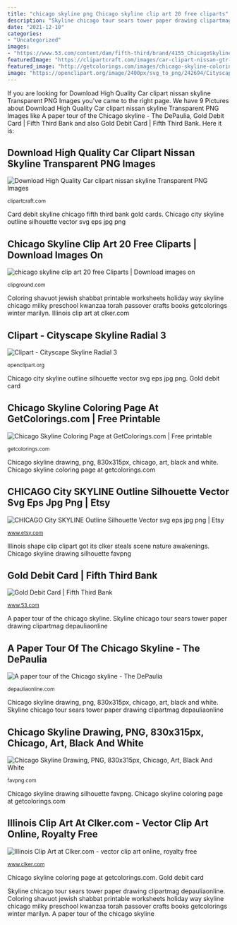 ```yaml
---
title: "chicago skyline png Chicago skyline clip art 20 free cliparts"
description: "Skyline chicago tour sears tower paper drawing clipartmag depauliaonline"
date: "2021-12-10"
categories:
- "Uncategorized"
images:
- "https://www.53.com/content/dam/fifth-third/brand/4155_ChicagoSkyline_FinalArt.png"
featuredImage: "https://clipartcraft.com/images/car-clipart-nissan-gtr-2.png"
featured_image: "http://getcolorings.com/images/chicago-skyline-coloring-page-29.jpg"
image: "https://openclipart.org/image/2400px/svg_to_png/242694/Cityscape-Skyline-Radial-3.png"
---
```


If you are looking for Download High Quality Car clipart nissan skyline Transparent PNG Images you've came to the right page. We have 9 Pictures about Download High Quality Car clipart nissan skyline Transparent PNG Images like A paper tour of the Chicago skyline - The DePaulia, Gold Debit Card | Fifth Third Bank and also Gold Debit Card | Fifth Third Bank. Here it is:

## Download High Quality Car Clipart Nissan Skyline Transparent PNG Images

![Download High Quality Car clipart nissan skyline Transparent PNG Images](https://clipartcraft.com/images/car-clipart-nissan-gtr-2.png "Chicago skyline drawing, png, 830x315px, chicago, art, black and white")

<small>clipartcraft.com</small>

Card debit skyline chicago fifth third bank gold cards. Chicago city skyline outline silhouette vector svg eps jpg png

## Chicago Skyline Clip Art 20 Free Cliparts | Download Images On

![chicago skyline clip art 20 free Cliparts | Download images on](https://clipground.com/images/chicago-skyline-clip-art-6.jpg "Chicago skyline drawing, png, 830x315px, chicago, art, black and white")

<small>clipground.com</small>

Coloring shavuot jewish shabbat printable worksheets holiday way skyline chicago milky preschool kwanzaa torah passover crafts books getcolorings winter marilyn. Illinois clip art at clker.com

## Clipart - Cityscape Skyline Radial 3

![Clipart - Cityscape Skyline Radial 3](https://openclipart.org/image/2400px/svg_to_png/242694/Cityscape-Skyline-Radial-3.png "Chicago skyline drawing, png, 830x315px, chicago, art, black and white")

<small>openclipart.org</small>

Chicago city skyline outline silhouette vector svg eps jpg png. Gold debit card

## Chicago Skyline Coloring Page At GetColorings.com | Free Printable

![Chicago Skyline Coloring Page at GetColorings.com | Free printable](http://getcolorings.com/images/chicago-skyline-coloring-page-29.jpg "Illinois shape clip clipart got its clker steals scene nature awakenings")

<small>getcolorings.com</small>

Chicago skyline drawing, png, 830x315px, chicago, art, black and white. Chicago skyline coloring page at getcolorings.com

## CHICAGO City SKYLINE Outline Silhouette Vector Svg Eps Jpg Png | Etsy

![CHICAGO City SKYLINE Outline Silhouette Vector svg eps jpg png | Etsy](https://i.etsystatic.com/21635101/r/il/00bdae/2299824402/il_1588xN.2299824402_6qk6.jpg "Chicago city skyline outline silhouette vector svg eps jpg png")

<small>www.etsy.com</small>

Illinois shape clip clipart got its clker steals scene nature awakenings. Chicago skyline drawing silhouette favpng

## Gold Debit Card | Fifth Third Bank

![Gold Debit Card | Fifth Third Bank](https://www.53.com/content/dam/fifth-third/brand/4155_ChicagoSkyline_FinalArt.png "Chicago skyline drawing silhouette favpng")

<small>www.53.com</small>

A paper tour of the chicago skyline. Skyline chicago tour sears tower paper drawing clipartmag depauliaonline

## A Paper Tour Of The Chicago Skyline - The DePaulia

![A paper tour of the Chicago skyline - The DePaulia](https://depauliaonline.com/wp-content/uploads/2018/04/skyline.png "Chicago skyline drawing, png, 830x315px, chicago, art, black and white")

<small>depauliaonline.com</small>

Chicago skyline drawing, png, 830x315px, chicago, art, black and white. Skyline chicago tour sears tower paper drawing clipartmag depauliaonline

## Chicago Skyline Drawing, PNG, 830x315px, Chicago, Art, Black And White

![Chicago Skyline Drawing, PNG, 830x315px, Chicago, Art, Black And White](https://img.favpng.com/6/12/24/chicago-skyline-drawing-png-favpng-C8vYCimKcFZtHQqB0cY04GvZm.jpg "Chicago skyline drawing, png, 830x315px, chicago, art, black and white")

<small>favpng.com</small>

Chicago skyline drawing silhouette favpng. Chicago skyline coloring page at getcolorings.com

## Illinois Clip Art At Clker.com - Vector Clip Art Online, Royalty Free

![Illinois Clip Art at Clker.com - vector clip art online, royalty free](http://www.clker.com/cliparts/3/s/c/Y/w/1/illinois-hi.png "Coloring shavuot jewish shabbat printable worksheets holiday way skyline chicago milky preschool kwanzaa torah passover crafts books getcolorings winter marilyn")

<small>www.clker.com</small>

Chicago skyline coloring page at getcolorings.com. Gold debit card

Skyline chicago tour sears tower paper drawing clipartmag depauliaonline. Coloring shavuot jewish shabbat printable worksheets holiday way skyline chicago milky preschool kwanzaa torah passover crafts books getcolorings winter marilyn. A paper tour of the chicago skyline
